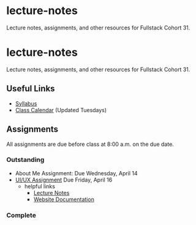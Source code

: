 # lecture-notes
Lecture notes, assignments, and other resources for Fullstack Cohort 31.

# lecture-notes
Lecture notes, assignments, and other resources for Fullstack Cohort 31.

## Useful Links
* [Syllabus](http://ddc-web-curriculum.cnm.edu/syllabus/)
* [Class Calendar](https://calendar.google.com/calendar?cid=Ym9vdGNhbXBjb2RlcnNAZ21haWwuY29t) (Updated Tuesdays)

## Assignments
All assignments are due before class at 8:00 a.m. on the due date.

### Outstanding
* About Me Assignment: Due Wednesday, April 14  
* [UI/UX Assignment](https://classroom.github.com/a/nwrTcz7a) Due Friday, April 16 
    * helpful links
        * [Lecture Notes](./week-01/ui-ux/ui-ux.md)
        * [Website Documentation](http://ddc-web-curriculum.cnm.edu/intro-to-ux/)

### Complete